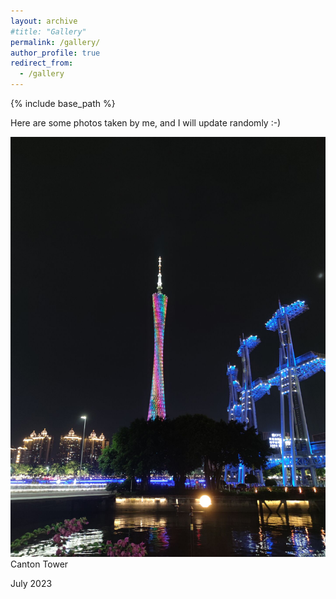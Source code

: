 ```yaml
---
layout: archive
#title: "Gallery"
permalink: /gallery/
author_profile: true
redirect_from:
  - /gallery
---
```


{% include base_path %}

<p>Here are some photos taken by me, and I will update randomly :-) 
</p><link rel="stylesheet" href="../assets/css/stylesheet.css" /><meta name="viewport" content="width=device-width, initial-scale=1.0" />
<div id="wrapper">

<div class="image-container"> <img src="../photos/Canton Tower.jpg" /><div class="image-caption"><h1_hover>Canton Tower</h1_hover><p>July 2023</p></div></div>
